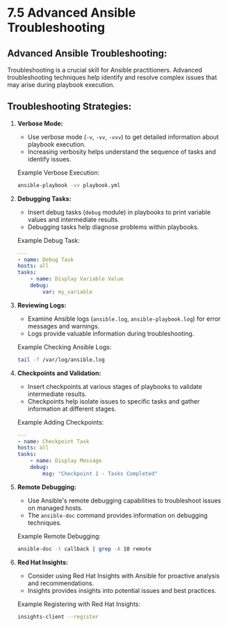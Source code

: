 # 7.5 Advanced Ansible Troubleshooting

## **Advanced Ansible Troubleshooting:**

Troubleshooting is a crucial skill for Ansible practitioners. Advanced troubleshooting techniques help identify and resolve complex issues that may arise during playbook execution.

## **Troubleshooting Strategies:**

1.  **Verbose Mode:**

    - Use verbose mode (`-v`, `-vv`, `-vvv`) to get detailed information about playbook execution.
    - Increasing verbosity helps understand the sequence of tasks and identify issues.

    Example Verbose Execution:

    ```bash
    ansible-playbook -vv playbook.yml
    ```

2.  **Debugging Tasks:**

    - Insert debug tasks (`debug` module) in playbooks to print variable values and intermediate results.
    - Debugging tasks help diagnose problems within playbooks.

    Example Debug Task:

    ```yaml
    ---
    - name: Debug Task
    hosts: all
    tasks:
        - name: Display Variable Value
        debug:
            var: my_variable
    ```

3.  **Reviewing Logs:**

    - Examine Ansible logs (`ansible.log`, `ansible-playbook.log`) for error messages and warnings.
    - Logs provide valuable information during troubleshooting.

    Example Checking Ansible Logs:

    ```bash
    tail -f /var/log/ansible.log
    ```

4.  **Checkpoints and Validation:**

    - Insert checkpoints at various stages of playbooks to validate intermediate results.
    - Checkpoints help isolate issues to specific tasks and gather information at different stages.

    Example Adding Checkpoints:

    ```yaml
    ---
    - name: Checkpoint Task
    hosts: all
    tasks:
        - name: Display Message
        debug:
            msg: "Checkpoint 1 - Tasks Completed"
    ```

5.  **Remote Debugging:**

    - Use Ansible's remote debugging capabilities to troubleshoot issues on managed hosts.
    - The `ansible-doc` command provides information on debugging techniques.

    Example Remote Debugging:

    ```bash
    ansible-doc -t callback | grep -A 10 remote
    ```

6.  **Red Hat Insights:**

    - Consider using Red Hat Insights with Ansible for proactive analysis and recommendations.
    - Insights provides insights into potential issues and best practices.

    Example Registering with Red Hat Insights:

    ```bash
    insights-client --register
    ```
